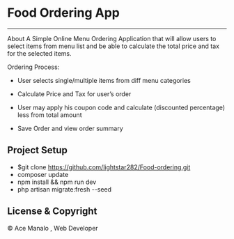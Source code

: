 # Food Ordering App

---

About
A Simple Online Menu Ordering Application that will allow users to select items from menu list and be able to calculate the total price and tax for the selected items.

Ordering Process:

-   User selects single/multiple items from diff menu categories

-   Calculate Price and Tax for user’s order

-   User may apply his coupon code and calculate (discounted percentage) less from total amount

-   Save Order and view order summary

## Project Setup

-   $git clone https://github.com/lightstar282/Food-ordering.git
-   composer update
-   npm install && npm run dev
-   php artisan migrate:fresh --seed

## License & Copyright

© Ace Manalo , Web Developer
